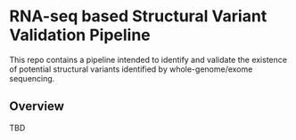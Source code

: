 # RNA-seq based Structural Variant Validation Pipeline

This repo contains a pipeline intended to identify and validate the existence of potential structural variants identified by whole-genome/exome sequencing.

## Overview

TBD

